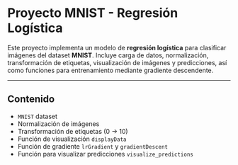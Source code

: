# Proyecto MNIST - Regresión Logística

Este proyecto implementa un modelo de **regresión logística** para clasificar imágenes del dataset **MNIST**. Incluye carga de datos, normalización, transformación de etiquetas, visualización de imágenes y predicciones, así como funciones para entrenamiento mediante gradiente descendente.

---

## Contenido

- `MNIST` dataset
- Normalización de imágenes
- Transformación de etiquetas (0 → 10)
- Función de visualización `displayData`
- Función de gradiente `lrGradient` y `gradientDescent`
- Función para visualizar predicciones `visualize_predictions`

